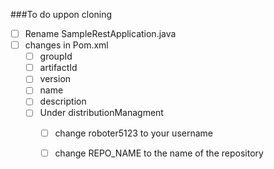 ###To do uppon cloning

- [ ] Rename SampleRestApplication.java
- [ ] changes in Pom.xml
    - [ ] groupId
    - [ ] artifactId
    - [ ] version
    - [ ] name
    - [ ] description
    - [ ] Under distributionManagment
       - [ ] change roboter5123 to your username
       - [ ] change REPO_NAME to the name of the repository

